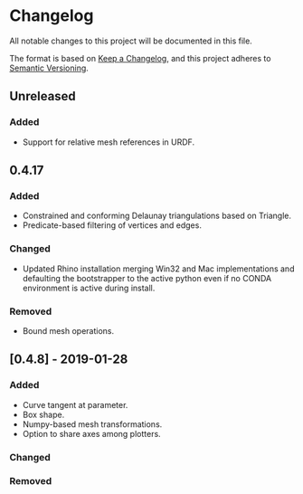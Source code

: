 # Changelog

All notable changes to this project will be documented in this file.

The format is based on [Keep a Changelog](https://keepachangelog.com/en/1.0.0/),
and this project adheres to [Semantic Versioning](https://semver.org/spec/v2.0.0.html).

## Unreleased

### Added

- Support for relative mesh references in URDF.

## 0.4.17

### Added

- Constrained and conforming Delaunay triangulations based on Triangle.
- Predicate-based filtering of vertices and edges.

### Changed

- Updated Rhino installation merging Win32 and Mac implementations and defaulting the bootstrapper to the active python even if no CONDA environment is active during install.

### Removed

- Bound mesh operations.

## [0.4.8] - 2019-01-28

### Added

- Curve tangent at parameter.
- Box shape.
- Numpy-based mesh transformations.
- Option to share axes among plotters.

### Changed

### Removed

